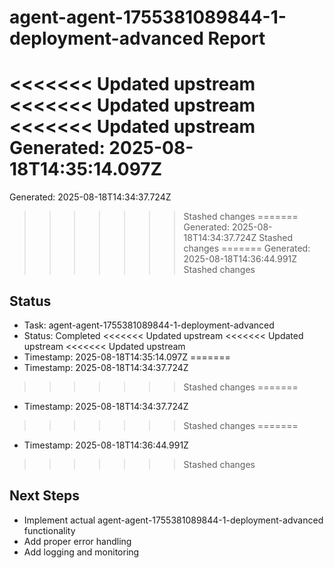 # agent-agent-1755381089844-1-deployment-advanced Report

<<<<<<< Updated upstream
<<<<<<< Updated upstream
<<<<<<< Updated upstream
Generated: 2025-08-18T14:35:14.097Z
=======
Generated: 2025-08-18T14:34:37.724Z
>>>>>>> Stashed changes
=======
Generated: 2025-08-18T14:34:37.724Z
>>>>>>> Stashed changes
=======
Generated: 2025-08-18T14:36:44.991Z
>>>>>>> Stashed changes

## Status
- Task: agent-agent-1755381089844-1-deployment-advanced
- Status: Completed
<<<<<<< Updated upstream
<<<<<<< Updated upstream
<<<<<<< Updated upstream
- Timestamp: 2025-08-18T14:35:14.097Z
=======
- Timestamp: 2025-08-18T14:34:37.724Z
>>>>>>> Stashed changes
=======
- Timestamp: 2025-08-18T14:34:37.724Z
>>>>>>> Stashed changes
=======
- Timestamp: 2025-08-18T14:36:44.991Z
>>>>>>> Stashed changes

## Next Steps
- Implement actual agent-agent-1755381089844-1-deployment-advanced functionality
- Add proper error handling
- Add logging and monitoring

